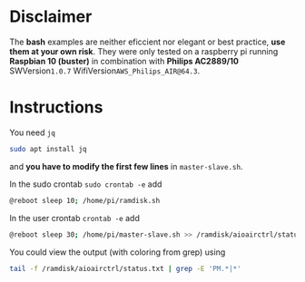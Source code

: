 # Disclaimer
The __bash__ examples are neither eficcient nor elegant or best practice, __use them at your own risk__. They were only tested on a raspberry pi running __Raspbian 10 (buster)__ in combination with __Philips AC2889/10__ SWVersion`1.0.7` WifiVersion`AWS_Philips_AIR@64.3`.

# Instructions
You need `jq`
```bash
sudo apt install jq
```
and __you have to modify the first few lines__ in `master-slave.sh`.

In the sudo crontab `sudo crontab -e` add
```bash
@reboot sleep 10; /home/pi/ramdisk.sh
```
In the user crontab `crontab -e` add
```bash
@reboot sleep 30; /home/pi/master-slave.sh >> /ramdisk/aioairctrl/status.txt 2>&1
```
You could view the output (with coloring from grep) using
```bash
tail -f /ramdisk/aioairctrl/status.txt | grep -E 'PM.*|*'
```
